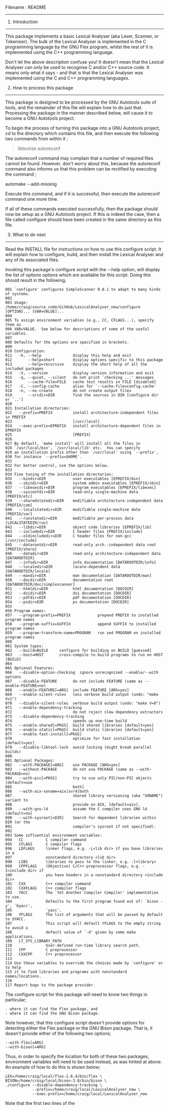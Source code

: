 Filename : README
*****************


1) Introduction
---------------

This package implements a basic Lexical Analyser (aka Lexer, Scanner, or Tokeniser). The bulk of the
Lexical Analyser is implemented in the C programming language by the GNU Flex program, whilst the
rest of it is implemented using the C++ programming language.

Don't let the above description confuse you! It doesn't mean that the Lexical Analyser can only be
used to recognise C and/or C++ source code. It means only what it says - and that is that the
Lexical Analyser was implemented using the C and C++ programming languages.


2) How to process this package
------------------------------

This package is designed to be processed by the GNU Autotools suite of tools, and the remainder of
this file will explain how to do just that. Processing the package in the manner described below,
will cause it to become a GNU Autotools project.

To begin the process of turning this package into a GNU Autotools project, cd to the directory
which contains this file, and then execute the following two commands from within it ;

  > libtoolize
  > autoreconf

The autoreconf command may complain that a number of required files cannot be found. However,
don't worry about this, because the autoreconf command also informs us that this problem can be
rectified by executing the command ;

  automake --add-missing

Execute this command, and if it is successful, then execute the autoreconf command one more time.

If all of these commands executed successfully, then the package should now be setup as a GNU
Autotools project. If this is indeed the case, then a file called configure should have been created
in the same directory as this file.


3) What to do next
------------------

Read the INSTALL file for instructions on how to use this configure script. It will explain how to
configure, build, and then install the Lexical Analyser and any of its associated files.

Invoking this package's configure script with the --help option, will display the list of options
options which are available for this script. Doing this should result in the following;

	001 `configure' configures SimpleScanner 0.0.1 to adapt to many kinds of systems.
	002
	003 Usage: /home/craig/source_code/GitHub/LexicalAnalyser_new/configure [OPTION]... [VAR=VALUE]...
	004
	005 To assign environment variables (e.g., CC, CFLAGS...), specify them as
	006 VAR=VALUE.  See below for descriptions of some of the useful variables.
	007
	008 Defaults for the options are specified in brackets.
	009
	010 Configuration:
	011   -h, --help              display this help and exit
	012       --help=short        display options specific to this package
	013       --help=recursive    display the short help of all the included packages
	014   -V, --version           display version information and exit
	015   -q, --quiet, --silent   do not print `checking ...' messages
	016       --cache-file=FILE   cache test results in FILE [disabled]
	017   -C, --config-cache      alias for `--cache-file=config.cache'
	018   -n, --no-create         do not create output files
	019       --srcdir=DIR        find the sources in DIR [configure dir or `..']
	020
	021 Installation directories:
	022   --prefix=PREFIX         install architecture-independent files in PREFIX
	023                           [/usr/local]
	024   --exec-prefix=EPREFIX   install architecture-dependent files in EPREFIX
	025                           [PREFIX]
	026
	027 By default, `make install' will install all the files in
	028 `/usr/local/bin', `/usr/local/lib' etc.  You can specify
	029 an installation prefix other than `/usr/local' using `--prefix',
	030 for instance `--prefix=$HOME'.
	031
	032 For better control, use the options below.
	033
	034 Fine tuning of the installation directories:
	035   --bindir=DIR            user executables [EPREFIX/bin]
	036   --sbindir=DIR           system admin executables [EPREFIX/sbin]
	037   --libexecdir=DIR        program executables [EPREFIX/libexec]
	038   --sysconfdir=DIR        read-only single-machine data [PREFIX/etc]
	039   --sharedstatedir=DIR    modifiable architecture-independent data [PREFIX/com]
	040   --localstatedir=DIR     modifiable single-machine data [PREFIX/var]
	041   --runstatedir=DIR       modifiable per-process data [LOCALSTATEDIR/run]
	042   --libdir=DIR            object code libraries [EPREFIX/lib]
	043   --includedir=DIR        C header files [PREFIX/include]
	044   --oldincludedir=DIR     C header files for non-gcc [/usr/include]
	045   --datarootdir=DIR       read-only arch.-independent data root [PREFIX/share]
	046   --datadir=DIR           read-only architecture-independent data [DATAROOTDIR]
	047   --infodir=DIR           info documentation [DATAROOTDIR/info]
	048   --localedir=DIR         locale-dependent data [DATAROOTDIR/locale]
	049   --mandir=DIR            man documentation [DATAROOTDIR/man]
	050   --docdir=DIR            documentation root [DATAROOTDIR/doc/simplescanner]
	051   --htmldir=DIR           html documentation [DOCDIR]
	052   --dvidir=DIR            dvi documentation [DOCDIR]
	053   --pdfdir=DIR            pdf documentation [DOCDIR]
	054   --psdir=DIR             ps documentation [DOCDIR]
	055
	056 Program names:
	057   --program-prefix=PREFIX            prepend PREFIX to installed program names
	058   --program-suffix=SUFFIX            append SUFFIX to installed program names
	059   --program-transform-name=PROGRAM   run sed PROGRAM on installed program names
	060
	061 System types:
	062   --build=BUILD     configure for building on BUILD [guessed]
	063   --host=HOST       cross-compile to build programs to run on HOST [BUILD]
	064
	065 Optional Features:
	066   --disable-option-checking  ignore unrecognized --enable/--with options
	067   --disable-FEATURE       do not include FEATURE (same as --enable-FEATURE=no)
	068   --enable-FEATURE[=ARG]  include FEATURE [ARG=yes]
	069   --enable-silent-rules   less verbose build output (undo: "make V=1")
	070   --disable-silent-rules  verbose build output (undo: "make V=0")
	071   --enable-dependency-tracking
	072                           do not reject slow dependency extractors
	073   --disable-dependency-tracking
	074                           speeds up one-time build
	075   --enable-shared[=PKGS]  build shared libraries [default=yes]
	076   --enable-static[=PKGS]  build static libraries [default=yes]
	077   --enable-fast-install[=PKGS]
	078                           optimize for fast installation [default=yes]
	079   --disable-libtool-lock  avoid locking (might break parallel builds)
	080
	081 Optional Packages:
	082   --with-PACKAGE[=ARG]    use PACKAGE [ARG=yes]
	083   --without-PACKAGE       do not use PACKAGE (same as --with-PACKAGE=no)
	084   --with-pic[=PKGS]       try to use only PIC/non-PIC objects [default=use
	085                           both]
	086   --with-aix-soname=aix|svr4|both
	087                           shared library versioning (aka "SONAME") variant to
	088                           provide on AIX, [default=aix].
	089   --with-gnu-ld           assume the C compiler uses GNU ld [default=no]
	090   --with-sysroot[=DIR]    Search for dependent libraries within DIR (or the
	091                           compiler's sysroot if not specified).
	092
	093 Some influential environment variables:
	094   CC          C compiler command
	095   CFLAGS      C compiler flags
	096   LDFLAGS     linker flags, e.g. -L<lib dir> if you have libraries in a
	097               nonstandard directory <lib dir>
	098   LIBS        libraries to pass to the linker, e.g. -l<library>
	099   CPPFLAGS    (Objective) C/C++ preprocessor flags, e.g. -I<include dir> if
	100               you have headers in a nonstandard directory <include dir>
	101   CXX         C++ compiler command
	102   CXXFLAGS    C++ compiler flags
	103   YACC        The `Yet Another Compiler Compiler' implementation to use.
	104               Defaults to the first program found out of: `bison -y', `byacc',
	105               `yacc'.
	106   YFLAGS      The list of arguments that will be passed by default to $YACC.
	107               This script will default YFLAGS to the empty string to avoid a
	108               default value of `-d' given by some make applications.
	109   LT_SYS_LIBRARY_PATH
	110               User-defined run-time library search path.
	111   CPP         C preprocessor
	112   CXXCPP      C++ preprocessor
	113
	114 Use these variables to override the choices made by `configure' or to help
	115 it to find libraries and programs with nonstandard names/locations.
	116
	117 Report bugs to the package provider.

The configure script for this package will need to know two things in particular;

    - where it can find the Flex package, and
    - where it can find the GNU Bison package.

Note however, that this configure script doesn't provide options for detecting either the Flex
package or the GNU Bison package. That is, it doesn't provide either of the following two options;

    --with-flex[=ARG]
    --with-bison[=ARG]

Thus, in order to specify the location for both of these two packages, environment variables will
need to be used instead, as was hinted at above. An example of how to do this is shown below;

    LEX=/home/craig/local/flex-2.6.4/bin/flex \
    BISON=/home/craig/local/bison-3.8/bin/bison \
    ./configure --disable-dependency-tracking \
                --prefix=/home/craig/local/LexicalAnalyser_new \
                --exec-prefix=/home/craig/local/LexicalAnalyser_new

Note that the first two lines of the



